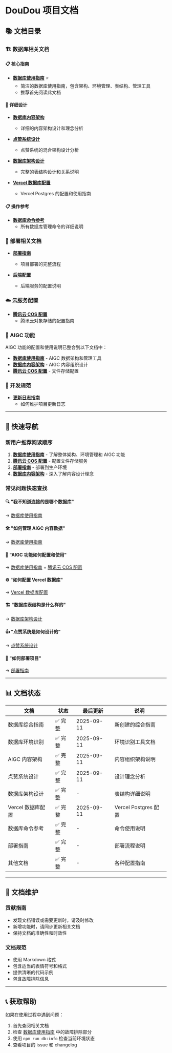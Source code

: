 # DouDou 项目文档

## 📚 文档目录

### 🏗️ 数据库相关文档

#### 📋 核心指南
- **[数据库使用指南](./database-guide.md)** ⭐ 
  - 简洁的数据库使用指南，包含架构、环境管理、表结构、管理工具
  - 推荐首先阅读此文档

#### 🔧 详细设计
- **[数据库内容架构](./database-content-architecture.md)**
  - 详细的内容架构设计和理念分析
  
- **[点赞系统设计](./likes-system-design.md)**
  - 点赞系统的混合架构设计分析

- **[数据库架构设计](./database-schema.md)**
  - 完整的表结构设计和关系说明
  
- **[Vercel 数据库配置](./vercel-database-setup.md)**
  - Vercel Postgres 的配置和使用指南

#### 📋 操作参考
- **[数据库命令参考](./database-commands.md)**
  - 所有数据库管理命令的详细说明

### 🚀 部署相关文档

- **[部署指南](./deployment-guide.md)**
  - 项目部署的完整流程
  
- **[后端配置](./backend-setup.md)**
  - 后端服务的配置说明

### ☁️ 云服务配置

- **[腾讯云 COS 配置](./cos-setup.md)**
  - 腾讯云对象存储的配置指南

### 🤖 AIGC 功能

AIGC 功能的配置和使用说明已整合到以下文档中：
- **[数据库使用指南](./database-guide.md)** - AIGC 数据架构和管理工具
- **[数据库内容架构](./database-content-architecture.md)** - AIGC 内容组织设计
- **[腾讯云 COS 配置](./cos-setup.md)** - 文件存储配置

### 📝 开发规范

- **[更新日志指南](./changelog-guide.md)**
  - 如何维护项目更新日志

---

## 🎯 快速导航

### 新用户推荐阅读顺序

1. **[数据库使用指南](./database-guide.md)** - 了解整体架构、环境管理和 AIGC 功能
2. **[腾讯云 COS 配置](./cos-setup.md)** - 配置文件存储服务
3. **[部署指南](./deployment-guide.md)** - 部署到生产环境
4. **[数据库内容架构](./database-content-architecture.md)** - 深入了解内容设计理念

### 常见问题快速查找

#### 🔍 "我不知道连接的是哪个数据库"
→ [数据库使用指南](./database-guide.md#🔍-环境管理)

#### 🛠️ "如何管理 AIGC 内容数据"
→ [数据库使用指南](./database-guide.md#🛠️-管理工具)

#### 🎨 "AIGC 功能如何配置和使用"
→ [数据库使用指南](./database-guide.md) + [腾讯云 COS 配置](./cos-setup.md)

#### ⚙️ "如何配置 Vercel 数据库"
→ [Vercel 数据库配置](./vercel-database-setup.md)

#### 🏗️ "数据库表结构是什么样的"
→ [数据库架构设计](./database-schema.md)

#### 👍 "点赞系统是如何设计的"
→ [点赞系统设计](./likes-system-design.md)

#### 🚀 "如何部署项目"
→ [部署指南](./deployment-guide.md)

---

## 📊 文档状态

| 文档 | 状态 | 最后更新 | 说明 |
|------|------|----------|------|
| 数据库综合指南 | ✅ 完整 | 2025-09-11 | 新创建的综合指南 |
| 数据库环境识别 | ✅ 完整 | 2025-09-11 | 环境识别工具文档 |
| AIGC 内容架构 | ✅ 完整 | 2025-09-11 | 内容组织架构说明 |
| 点赞系统设计 | ✅ 完整 | 2025-09-11 | 设计理念分析 |
| 数据库架构设计 | ✅ 完整 | - | 表结构详细说明 |
| Vercel 数据库配置 | ✅ 完整 | 2025-09-11 | Vercel Postgres 配置 |
| 数据库命令参考 | ✅ 完整 | - | 命令使用说明 |
| 部署指南 | ✅ 完整 | - | 部署流程说明 |
| 其他文档 | ✅ 完整 | - | 各种配置指南 |

---

## 🔄 文档维护

### 贡献指南
- 发现文档错误或需要更新时，请及时修改
- 新增功能时，请同步更新相关文档
- 保持文档的准确性和时效性

### 文档规范
- 使用 Markdown 格式
- 包含适当的表情符号和格式
- 提供清晰的代码示例
- 包含故障排除信息

---

## 📞 获取帮助

如果在使用过程中遇到问题：

1. 首先查阅相关文档
2. 检查 [数据库使用指南](./database-guide.md) 中的故障排除部分
3. 使用 `npm run db:info` 检查当前环境状态
4. 查看项目的 issue 和 changelog
